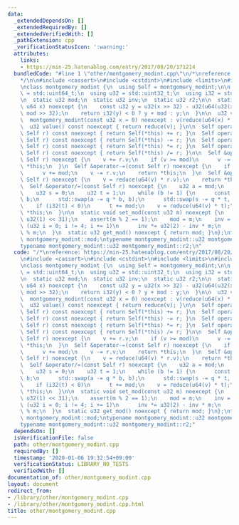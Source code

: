 ```yaml
---
data:
  _extendedDependsOn: []
  _extendedRequiredBy: []
  _extendedVerifiedWith: []
  _pathExtension: cpp
  _verificationStatusIcon: ':warning:'
  attributes:
    links:
    - https://min-25.hatenablog.com/entry/2017/08/20/171214
  bundledCode: "#line 1 \"other/montgomery_modint.cpp\"\n/*\nreference: https://min-25.hatenablog.com/entry/2017/08/20/171214\n\
    */\n\n#include <cassert>\n#include <cstdint>\n#include <limits>\n#include <utility>\n\
    \nclass montgomery_modint {\n  using Self = montgomery_modint;\n\n  using u64\
    \ = std::uint64_t;\n  using u32 = std::uint32_t;\n  using i32 = std::int32_t;\n\
    \n  static u32 mod;\n  static u32 inv;\n  static u32 r2;\n\n  static u32 reduce(const\
    \ u64 x) noexcept {\n    const u32 y = u32(x >> 32) - u32(u64(u32(x) * inv) *\
    \ mod >> 32);\n    return i32(y) < 0 ? y + mod : y;\n  }\n\n  u32 v;\n\npublic:\n\
    \  montgomery_modint(const u32 x = 0) noexcept : v(reduce(u64(x) * r2)) {}\n\n\
    \  u32 value() const noexcept { return reduce(v); }\n\n  Self operator+(const\
    \ Self r) const noexcept { return Self(*this) += r; }\n  Self operator-(const\
    \ Self r) const noexcept { return Self(*this) -= r; }\n  Self operator*(const\
    \ Self r) const noexcept { return Self(*this) *= r; }\n  Self operator/(const\
    \ Self r) const noexcept { return Self(*this) /= r; }\n\n  Self &operator+=(const\
    \ Self r) noexcept {\n    v += r.v;\n    if (v >= mod)\n      v -= mod;\n    return\
    \ *this;\n  }\n  Self &operator-=(const Self r) noexcept {\n    if (v < r.v)\n\
    \      v += mod;\n    v -= r.v;\n    return *this;\n  }\n  Self &operator*=(const\
    \ Self r) noexcept {\n    v = reduce(u64(v) * r.v);\n    return *this;\n  }\n\
    \  Self &operator/=(const Self r) noexcept {\n    u32 a = mod;\n    u32 b = reduce(reduce(r.v));\n\
    \    u32 s = 0;\n    u32 t = 1;\n    while (b != 1) {\n      const u32 q = a /\
    \ b;\n      std::swap(a -= q * b, b);\n      std::swap(s -= q * t, t);\n    }\n\
    \    if (i32(t) < 0)\n      t += mod;\n    v = reduce(u64(v) * t);\n    return\
    \ *this;\n  }\n\n  static void set_mod(const u32 m) noexcept {\n    assert(m <\
    \ u32(1) << 31);\n    assert(m % 2 == 1);\n    mod = m;\n    inv = m;\n    for\
    \ (u32 i = 0; i != 4; i += 1)\n      inv *= u32(2) - inv * m;\n    r2 = -u64(m)\
    \ % m;\n  }\n  static u32 get_mod() noexcept { return mod; }\n};\ntypename montgomery_modint::u32\
    \ montgomery_modint::mod;\ntypename montgomery_modint::u32 montgomery_modint::inv;\n\
    typename montgomery_modint::u32 montgomery_modint::r2;\n"
  code: "/*\nreference: https://min-25.hatenablog.com/entry/2017/08/20/171214\n*/\n\
    \n#include <cassert>\n#include <cstdint>\n#include <limits>\n#include <utility>\n\
    \nclass montgomery_modint {\n  using Self = montgomery_modint;\n\n  using u64\
    \ = std::uint64_t;\n  using u32 = std::uint32_t;\n  using i32 = std::int32_t;\n\
    \n  static u32 mod;\n  static u32 inv;\n  static u32 r2;\n\n  static u32 reduce(const\
    \ u64 x) noexcept {\n    const u32 y = u32(x >> 32) - u32(u64(u32(x) * inv) *\
    \ mod >> 32);\n    return i32(y) < 0 ? y + mod : y;\n  }\n\n  u32 v;\n\npublic:\n\
    \  montgomery_modint(const u32 x = 0) noexcept : v(reduce(u64(x) * r2)) {}\n\n\
    \  u32 value() const noexcept { return reduce(v); }\n\n  Self operator+(const\
    \ Self r) const noexcept { return Self(*this) += r; }\n  Self operator-(const\
    \ Self r) const noexcept { return Self(*this) -= r; }\n  Self operator*(const\
    \ Self r) const noexcept { return Self(*this) *= r; }\n  Self operator/(const\
    \ Self r) const noexcept { return Self(*this) /= r; }\n\n  Self &operator+=(const\
    \ Self r) noexcept {\n    v += r.v;\n    if (v >= mod)\n      v -= mod;\n    return\
    \ *this;\n  }\n  Self &operator-=(const Self r) noexcept {\n    if (v < r.v)\n\
    \      v += mod;\n    v -= r.v;\n    return *this;\n  }\n  Self &operator*=(const\
    \ Self r) noexcept {\n    v = reduce(u64(v) * r.v);\n    return *this;\n  }\n\
    \  Self &operator/=(const Self r) noexcept {\n    u32 a = mod;\n    u32 b = reduce(reduce(r.v));\n\
    \    u32 s = 0;\n    u32 t = 1;\n    while (b != 1) {\n      const u32 q = a /\
    \ b;\n      std::swap(a -= q * b, b);\n      std::swap(s -= q * t, t);\n    }\n\
    \    if (i32(t) < 0)\n      t += mod;\n    v = reduce(u64(v) * t);\n    return\
    \ *this;\n  }\n\n  static void set_mod(const u32 m) noexcept {\n    assert(m <\
    \ u32(1) << 31);\n    assert(m % 2 == 1);\n    mod = m;\n    inv = m;\n    for\
    \ (u32 i = 0; i != 4; i += 1)\n      inv *= u32(2) - inv * m;\n    r2 = -u64(m)\
    \ % m;\n  }\n  static u32 get_mod() noexcept { return mod; }\n};\ntypename montgomery_modint::u32\
    \ montgomery_modint::mod;\ntypename montgomery_modint::u32 montgomery_modint::inv;\n\
    typename montgomery_modint::u32 montgomery_modint::r2;"
  dependsOn: []
  isVerificationFile: false
  path: other/montgomery_modint.cpp
  requiredBy: []
  timestamp: '2020-01-06 19:32:54+09:00'
  verificationStatus: LIBRARY_NO_TESTS
  verifiedWith: []
documentation_of: other/montgomery_modint.cpp
layout: document
redirect_from:
- /library/other/montgomery_modint.cpp
- /library/other/montgomery_modint.cpp.html
title: other/montgomery_modint.cpp
---
```

